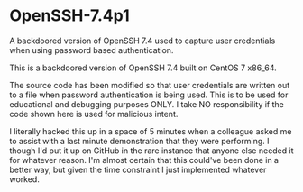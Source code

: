 # OpenSSH-7.4p1
A backdoored version of OpenSSH 7.4 used to capture user credentials when using 
password based authentication.

This is a backdoored version of OpenSSH 7.4 built on CentOS 7 x86_64. 

The source code has been modified so that user credentials are written out to a
file when password authentication is being used. This is to be used for
educational and debugging purposes ONLY. I take NO responsibility if the code
shown here is used for malicious intent.

I literally hacked this up in a space of 5 minutes when a colleague asked me to
assist with a last minute demonstration that they were performing. I though I'd
put it up on GitHub in the rare instance that anyone else needed it for
whatever reason. I'm almost certain that this could've been done in a better
way, but given the time constraint I just implemented whatever worked.
